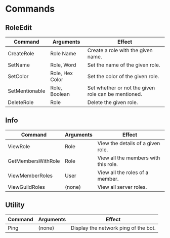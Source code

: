 # Commands

## RoleEdit

| Command        | Arguments       | Effect                                             |
| ------         | ------          | ------                                             |
| CreateRole     | Role Name       | Create a role with the given name.                 |
| SetName        | Role, Word      | Set the name of the given role.                    |
| SetColor       | Role, Hex Color | Set the color of the given role.                   |
| SetMentionable | Role, Boolean   | Set whether or not the given role can be mentioned.|
| DeleteRole     | Role            | Delete the given role.                             |

## Info

| Command            | Arguments | Effect                               |
| ------             | ------    | ------                               |
| ViewRole           | Role      | View the details of a given role.    |
| GetMembersWithRole | Role      | View all the members with this role. |
| ViewMemberRoles    | User      | View all the roles of a member.      |
| ViewGuildRoles     | (none)    | View all server roles.               |

## Utility

| Command  | Arguments | Effect                               |
| ------   | ------    | ------                               |
| Ping     | (none)    | Display the network ping of the bot. |
